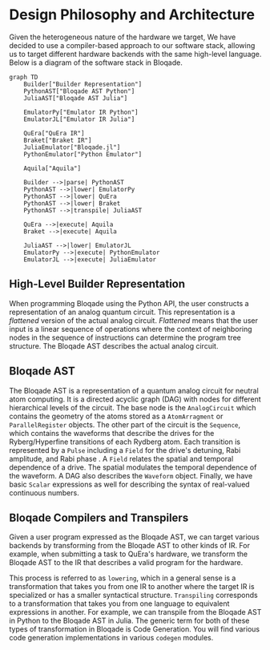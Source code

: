 # Design Philosophy and Architecture

Given the heterogeneous nature of the hardware we target,
We have decided to use a compiler-based approach to our software
stack, allowing us to target different hardware backends
with the same high-level language. Below is a diagram of the
software stack in Bloqade.

```mermaid
graph TD
    Builder["Builder Representation"]
    PythonAST["Bloqade AST Python"]
    JuliaAST["Bloqade AST Julia"]

    EmulatorPy["Emulator IR Python"]
    EmulatorJL["Emulator IR Julia"]

    QuEra["QuEra IR"]
    Braket["Braket IR"]
    JuliaEmulator["Bloqade.jl"]
    PythonEmulator["Python Emulator"]

    Aquila["Aquila"]

    Builder -->|parse| PythonAST
    PythonAST -->|lower| EmulatorPy
    PythonAST -->|lower| QuEra
    PythonAST -->|lower| Braket
    PythonAST -->|transpile| JuliaAST

    QuEra -->|execute| Aquila
    Braket -->|execute| Aquila

    JuliaAST -->|lower| EmulatorJL
    EmulatorPy -->|execute| PythonEmulator
    EmulatorJL -->|execute| JuliaEmulator

```

## High-Level Builder Representation

When programming Bloqade using the Python API, the user constructs
a representation of an analog quantum circuit. This representation
is a *flattened* version of the actual analog circuit. *Flattened*
means that the user input is a linear sequence of operations where
the context of neighboring nodes in the sequence of instructions
can determine the program tree structure. The Bloqade AST describes
the actual analog circuit.

## Bloqade AST

The Bloqade AST is a representation of a quantum analog circuit for
neutral atom computing. It is a directed acyclic graph (DAG) with nodes
for different hierarchical levels of the circuit. The base node is the
`AnalogCircuit` which contains the geometry of the atoms stored as a
`AtomArragment` or `ParallelRegister` objects. The other part of the
circuit is the `Sequence`, which contains the waveforms that describe
the drives for the Ryberg/Hyperfine transitions of
each Rydberg atom. Each transition is represented by a `Pulse` including
a `Field` for the drive's detuning, Rabi amplitude, and Rabi phase
. A `Field` relates the spatial and temporal dependence
of a drive. The spatial modulates the temporal dependence of the
waveform. A DAG also describes the `Waveform` object. Finally, we
have basic `Scalar` expressions as well for describing the syntax
of real-valued continuous numbers.

## Bloqade Compilers and Transpilers

Given a user program expressed as the Bloqade AST, we can target various
backends by transforming from the Bloqade AST to other kinds of IR.
For example, when submitting a task to QuEra's hardware, we transform the
Bloqade AST to the IR that describes a valid program for the hardware.

This process is referred to as `lowering`, which in a general sense is a
transformation that takes you from one IR to another where the target IR
is specialized or has a smaller syntactical structure. `Transpiling`
corresponds to a transformation that takes you from
one language to equivalent expressions in another. For example, we
can transpile from the Bloqade AST in Python to the Bloqade AST in Julia.
The generic term for both of these types of transformation in Bloqade is
Code Generation. You will find various code generation implementations
in various `codegen` modules.
